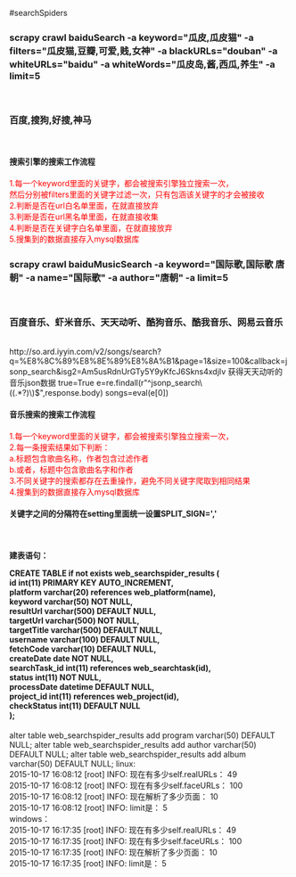 #searchSpiders
<h3>
scrapy crawl baiduSearch -a keyword="瓜皮,瓜皮猫" -a filters="瓜皮猫,豆瓣,可爱,贱,女神" -a blackURLs="douban" -a whiteURLs="baidu" -a whiteWords="瓜皮岛,酱,西瓜,养生" -a limit=5
</h3><br>
<h3>百度,搜狗,好搜,神马</h3><br>
<h4>
搜索引擎的搜索工作流程
</h4>
<p style="color:red">
    1.每一个keyword里面的关键字，都会被搜索引擎独立搜索一次，<br>
    然后分别被filters里面的关键字过滤一次，只有包涵该关键字的才会被接收<br>
    2.判断是否在url白名单里面，在就直接放弃<br>
    3.判断是否在url黑名单里面，在就直接收集<br>
    4.判断是否在关键字白名单里面，在就直接放弃<br>
    5.搜集到的数据直接存入mysql数据库<br>
</p>

<h3>
scrapy crawl baiduMusicSearch -a keyword="国际歌,国际歌 唐朝" -a name="国际歌" -a author="唐朝" -a limit=5
</h3><br>
<h3>百度音乐、虾米音乐、天天动听、酷狗音乐、酷我音乐、网易云音乐</h3><br>
http://so.ard.iyyin.com/v2/songs/search?q=%E8%8C%89%E8%8E%89%E8%8A%B1&page=1&size=100&callback=jsonp_search&isg2=Am5usRdnUrGTy5Y9yKfcJ6Skns4xdjIv
获得天天动听的音乐json数据
 true=True
 e=re.findall(r"^jsonp_search\((.*?)\)$",response.body)
 songs=eval(e[0])

<h4>
音乐搜索的搜索工作流程
</h4>
<p style="color:red">
    1.每一个keyword里面的关键字，都会被搜索引擎独立搜索一次，<br>
    2.每一条搜索结果如下判断：<br>
    a.标题包含歌曲名称，作者包含过滤作者<br>
    b.或者，标题中包含歌曲名字和作者<br>
    3.不同关键字的搜索都存在去重操作，避免不同关键字爬取到相同结果<br>
    4.搜集到的数据直接存入mysql数据库<br>
</p>

<h4>关键字之间的分隔符在setting里面统一设置SPLIT_SIGN=','</h4><br>
<h4>

  建表语句： <br>
  
  CREATE TABLE if not exists web_searchspider_results (<br>
   id int(11) PRIMARY KEY AUTO_INCREMENT,<br>
  platform varchar(20) references web_platform(name), <br>
  keyword varchar(50) NOT NULL,<br>
  resultUrl varchar(500) DEFAULT NULL,<br>
  targetUrl varchar(500) NOT NULL,<br>
  targetTitle varchar(500) DEFAULT NULL,<br>
  username varchar(100) DEFAULT NULL,<br>
  fetchCode varchar(10) DEFAULT NULL,<br>
  createDate date NOT NULL,<br>
  searchTask_id int(11) references web_searchtask(id),<br>
  status int(11) NOT NULL,<br>
  processDate datetime DEFAULT NULL,<br>
  project_id int(11) references web_project(id),<br>
  checkStatus int(11) DEFAULT NULL<br>
); <br>
</h4>
alter table web_searchspider_results add program varchar(50) DEFAULT NULL;
alter table web_searchspider_results add author varchar(50) DEFAULT NULL;
alter table web_searchspider_results add album varchar(50) DEFAULT NULL;
linux:   <br>       
    2015-10-17 16:08:12 [root] INFO: 现在有多少self.realURLs： 49 <br>       
    2015-10-17 16:08:12 [root] INFO: 现在有多少self.faceURLs： 100 <br>       
    2015-10-17 16:08:12 [root] INFO: 现在解析了多少页面： 10 <br>       
    2015-10-17 16:08:12 [root] INFO: limit是： 5 <br>       
windows： <br>
    2015-10-17 16:17:35 [root] INFO: 现在有多少self.realURLs： 49 <br>
    2015-10-17 16:17:35 [root] INFO: 现在有多少self.faceURLs： 100 <br>
    2015-10-17 16:17:35 [root] INFO: 现在解析了多少页面： 10 <br>
    2015-10-17 16:17:35 [root] INFO: limit是： 5 <br>